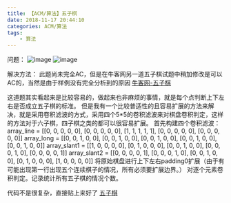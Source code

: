 ```yaml
---
title: 【ACM/算法】五子棋
date: 2018-11-17 20:44:10
categories: ACM/算法
tags:
	- 算法
---
```

问题：
![image](https://user-images.githubusercontent.com/6647857/46867024-26e74480-ce56-11e8-93d9-7c106b0321c8.png)
![image](https://user-images.githubusercontent.com/6647857/46867037-3070ac80-ce56-11e8-999d-e56b22736a24.png)

解决方法：
此题尚未完全AC，但是在牛客网另一道五子棋试题中稍加修改是可以AC的，当然是由于样例没有完全分析到的原因
[牛客网-五子棋](https://www.nowcoder.com/practice/a811535fed784ea492b63622c28c75c5?tpId=3&&tqId=10929&rp=1&ru=/activity/oj&qru=/ta/hackathon/question-ranking)

这道题其实看起来是比较容易的，做起来也非麻烦的事情，就是每个点判断上下左右是否成立五子棋的标准。
但是我有一个比较普适性的且容易扩展的方法来解决，就是采用卷积滤波的方式，采用四个5*5的卷积滤波来对棋盘卷积判定，这样的方法对于六子棋，四子棋之类的都可以很容易扩展。
首先构建四个卷积滤波：
array_line = [[0, 0, 0, 0, 0],
                [0, 0, 0, 0, 0],
                [1, 1, 1, 1, 1],
                [0, 0, 0, 0, 0],
                [0, 0, 0, 0, 0]]
array_long = [[0, 0, 1, 0, 0],
                [0, 0, 1, 0, 0],
                [0, 0, 1, 0, 0],
                [0, 0, 1, 0, 0],
                [0, 0, 1, 0, 0]]
array_slant1 = [[1, 0, 0, 0, 0],
                [0, 1, 0, 0, 0],
                [0, 0, 1, 0, 0],
                [0, 0, 0, 1, 0],
                [0, 0, 0, 0, 1]]
array_slant2 = [[0, 0, 0, 0, 1],
                [0, 0, 0, 1, 0],
                [0, 0, 1, 0, 0],
                [0, 1, 0, 0, 0],
                [1, 0, 0, 0, 0]]
将原始棋盘进行上下左右padding0扩展（由于有可能出现第一行出现五个连续棋子的情况，所有必须要扩展边界。）
对逐个元素卷积判定。记录统计所有五子棋的情况个数。

代码不是很复杂，直接贴上来好了
[五子棋](https://github.com/zkeenly/articles/blob/master/%E4%BA%94%E5%AD%90%E6%A3%8B.py)